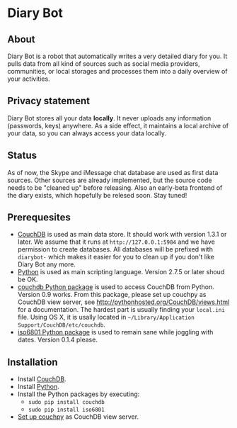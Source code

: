 # Diary Bot

## About

Diary Bot is a robot that automatically writes a very detailed diary for you. It pulls data from all kind of sources such as social media providers, communities, or local storages and processes them into a daily overview of your activities.

## Privacy statement

Diary Bot stores all your data **locally**. It never uploads any information (passwords, keys) anywhere. As a side effect, it maintains a local archive of your data, so you can always access your data locally.

## Status

As of now, the Skype and iMessage chat database are used as first data sources. Other sources are already implemented, but the source code needs to be "cleaned up" before releasing. Also an early-beta frontend of the diary exists, which hopefully be relesed soon. Stay tuned!

## Prerequesites

- [CouchDB](http://couchdb.apache.org) is used as main data store. It should work with version 1.3.1 or later. We assume that it runs at `http://127.0.0.1:5984` and we have permission to create databases. All databases will be prefixed with `diarybot-` which makes it easier for you to clean up if you don't like Diary Bot any more.
- [Python](http://www.python.org) is used as main scripting language. Version 2.7.5 or later shoud be OK.
- [couchdb Python package](https://pypi.python.org/pypi/CouchDB) is used to access CouchDB from Python. Version 0.9 works. From this package, please set up couchpy as CouchDB view server, see http://pythonhosted.org/CouchDB/views.html for a documentation. The hardest part is usually finding your `local.ini` file. Using OS X, it is usally located in `~/Library/Application Support/CouchDB/etc/couchdb`.
- [iso6801 Python package](https://pypi.python.org/pypi/iso8601) is used to remain sane while joggling with dates. Version 0.1.4 please.

## Installation

- Install [CouchDB](http://couchdb.apache.org).
- Install [Python](http://www.python.org).
- Install the Python packages by executing:
	- `sudo pip install couchdb`
	- `sudo pip install iso6801`
- [Set up couchpy](http://pythonhosted.org/CouchDB/views.html) as CouchDB view server.
